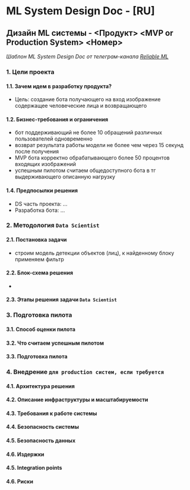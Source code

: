 # ML System Design Doc - [RU]
## Дизайн ML системы - \<Продукт\> \<MVP or Production System\> \<Номер\>

*Шаблон ML System Design Doc от телеграм-канала [Reliable ML](https://t.me/reliable_ml)*   
    
### 1. Цели проекта
#### 1.1. Зачем идем в разработку продукта?  

- Цель: создание бота получающего на вход изображение содержащее человеческие лица и возвращающего 

#### 1.2. Бизнес-требования и ограничения  

- бот поддерживающий не более 10 обращений различных пользователей одновременно
- возврат результата работы модели не более чем через 15 секунд после получения
- MVP бота корректно обрабатывающего более 50 процентов входящих изображений 
- успешным пилотом считаем общедоступного бота в тг выдерживающего описанную нагрузку

#### 1.4. Предпосылки решения  

- DS часть проекта: ...
- Разработка бота: ...

### 2. Методология `Data Scientist`     

#### 2.1. Постановка задачи  

- строим модель детекции объектов (лиц), к найденному блоку применяем фильтр

#### 2.2. Блок-схема решения  

- 

#### 2.3. Этапы решения задачи `Data Scientist`  

  
### 3. Подготовка пилота  
  
#### 3.1. Способ оценки пилота  
  
#### 3.2. Что считаем успешным пилотом  
    
#### 3.3. Подготовка пилота  

### 4. Внедрение `для production систем, если требуется`     
  
#### 4.1. Архитектура решения   
  
#### 4.2. Описание инфраструктуры и масштабируемости 
  
#### 4.3. Требования к работе системы  
    
#### 4.4. Безопасность системы  
    
#### 4.5. Безопасность данных   
    
#### 4.6. Издержки  
    
#### 4.5. Integration points  
    
#### 4.6. Риски  
